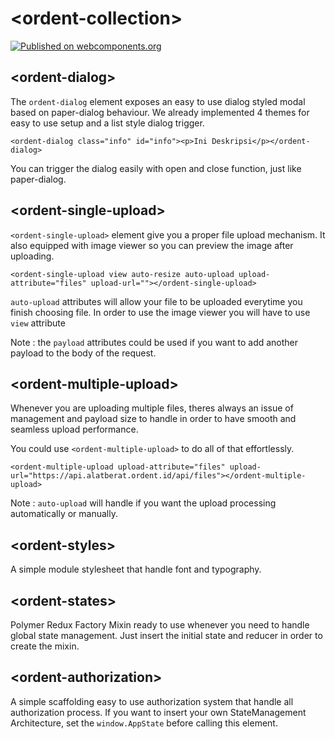 # \<ordent-collection\>
[![Published on webcomponents.org](https://img.shields.io/badge/webcomponents.org-published-blue.svg)](https://www.webcomponents.org/element/owner/my-element)

## \<ordent-dialog\>
The `ordent-dialog` element exposes an easy to use dialog styled modal based on paper-dialog behaviour. We already implemented 4 themes for easy to use setup and a list style dialog trigger.

    <ordent-dialog class="info" id="info"><p>Ini Deskripsi</p></ordent-dialog>

You can trigger the dialog easily with open and close function, just like paper-dialog.

## \<ordent-single-upload\>

`<ordent-single-upload>` element give you a proper file upload mechanism. It also equipped with image viewer so you can preview the image after uploading.

    <ordent-single-upload view auto-resize auto-upload upload-attribute="files" upload-url=""></ordent-single-upload>

`auto-upload` attributes will allow your file to be uploaded everytime you finish choosing file. In order to use the image viewer you will have to use `view` attribute

Note : the `payload` attributes could be used if you want to add another payload to the body of the request.

## \<ordent-multiple-upload\>

Whenever you are uploading multiple files, theres always an issue of management and payload size to handle in order to have smooth and seamless upload performance.

You could use `<ordent-multiple-upload>` to do all of that effortlessly.

    <ordent-multiple-upload upload-attribute="files" upload-url="https://api.alatberat.ordent.id/api/files"></ordent-multiple-upload>

Note : `auto-upload` will handle if you want the upload processing automatically or manually.

## \<ordent-styles\>
A simple module stylesheet that handle font and typography.

## \<ordent-states\>

Polymer Redux Factory Mixin ready to use whenever you need to handle global state management. Just insert the initial state and reducer in order to create the mixin.

## \<ordent-authorization\>

A simple scaffolding easy to use authorization system that handle all authorization process. If you want to insert your own StateManagement Architecture, set the `window.AppState` before calling this element.